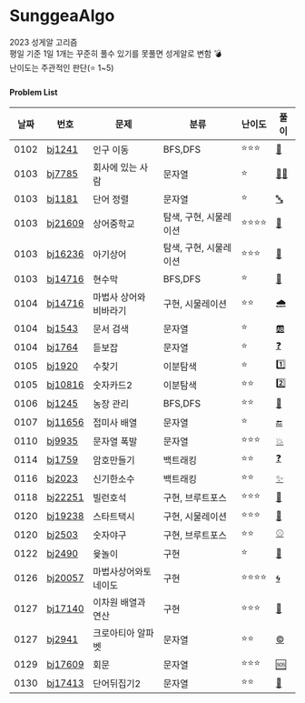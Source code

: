 # SunggeaAlgo
2023 성게알 고리즘 <br>
평일 기준 1일 1개는 꾸준히 풀수 있기를 못풀면 성게알로 변함 💣 <br>
난이도는 주관적인 판단(⭐ 1~5) <br>


#### Problem List
| 날짜 | 번호                                             | 문제                | 분류 |난이도|풀이 |
| ---- | ------------------------------------------------ | ------------------| --------|---|---- |
| 0102 | [bj1241](https://www.acmicpc.net/problem/16234)|인구 이동|  BFS,DFS |⭐⭐⭐|[🏃‍](202301/0102/bj16234_인구이동.md)  |
| 0103 | [bj7785](https://www.acmicpc.net/problem/7785)|회사에 있는 사람| 문자열|⭐|[👨‍💼](202301/0103/bj7785_회사에있는사람.md) |
| 0103 | [bj1181](https://www.acmicpc.net/problem/1181)|단어 정렬| 문자열|⭐|[🔤](202301/0103/bj1181_단어정렬.md) |
| 0103 | [bj21609](https://www.acmicpc.net/problem/21609)|상어중학교|탐색, 구현, 시물레이션|⭐⭐⭐⭐|[🦈](202301/0103/bj21609_상어중학교.md) |
| 0103 | [bj16236](https://www.acmicpc.net/problem/16236)|아기상어|탐색, 구현, 시물레이션|⭐⭐⭐|[👶](202301/0103/bj16236_아기상어.md) |
| 0103 | [bj14716](https://www.acmicpc.net/problem/16236)|현수막|BFS,DFS|⭐|[🏁](202301/0103/bj14716_현수막.md) |
| 0104 | [bj14716](https://www.acmicpc.net/problem/16236)|마법사 상어와 비바라기|구현, 시물레이션|⭐⭐|[🌧](202301/0104/bj21610_마법사상어와비바라기.md) |
| 0104 | [bj1543](https://www.acmicpc.net/problem/1543)|문서 검색|문자열|⭐|[🆎](202301/0104/bj1543_문서검색.md) |
| 0104 | [bj1764](https://www.acmicpc.net/problem/1764)|듣보잡|문자열|⭐|[❓](202301/0104/bj1764_듣보잡.md) |
| 0105 | [bj1920](https://www.acmicpc.net/problem/1920)|수찾기|이분탐색|⭐|[1️⃣](202301/0105/bj1920_수찾기.md) |
| 0105 | [bj10816](https://www.acmicpc.net/problem/10816)|숫자카드2|이분탐색|⭐⭐|[2️⃣](202301/0105/bj10816_숫자카드2.md) |
| 0106 | [bj1245](https://www.acmicpc.net/problem/1245)|농장 관리|BFS,DFS|⭐⭐|[🌾](202301/0106/bj1245_농장관리.md) |
| 0107 | [bj11656](https://www.acmicpc.net/problem/11656)|접미사 배열|문자열|⭐|[🔚](202301/0107/bj11656_.md) |
| 0110 | [bj9935](https://www.acmicpc.net/problem/9935)|문자열 폭발|문자열|⭐⭐⭐|[💥](202301/0110/bj9935_문자열폭발.md) |
| 0114 | [bj1759](https://www.acmicpc.net/problem/1759)|암호만들기|백트래킹|⭐⭐|[❓](202301/0114/bj1759_암호만들기.md) |
| 0116 | [bj2023](https://www.acmicpc.net/problem/2023)|신기한소수|백트래킹|⭐⭐|[✨](202301/0116/bj2023_신기한소수.md) |
| 0118 | [bj22251](https://www.acmicpc.net/problem/22251)|빌런호석|구현, 브루트포스|⭐⭐⭐|[👿](202301/0118/bj22251_빌런호석.md) |
| 0120 | [bj19238](https://www.acmicpc.net/problem/19238)|스타트택시|구현, 시물레이션|⭐⭐⭐|[🚕](202301/0120/bj19238_스타트택시.md) |
| 0120 | [bj2503](https://www.acmicpc.net/problem/2503)|숫자야구|구현, 브루트포스|⭐⭐|[⚾](202301/0120/bj2503_숫자야구.md) |
| 0122 | [bj2490](https://www.acmicpc.net/problem/2490)|윷놀이|구현|⭐|[🥖](202301/0122/bj2490_윷놀이.md) |
| 0126 | [bj20057](https://www.acmicpc.net/problem/20057)|마법사상어와토네이도|구현|⭐⭐⭐⭐|[🌀](202301/0126/bj20057_마법사상어와토네이도.md) |
| 0127 | [bj17140](https://www.acmicpc.net/problem/17140)|이차원 배열과 연산|구현|⭐⭐⭐|[🔢](202301/0127/bj17140_이차원배열과연산.md) |
| 0127 | [bj2941](https://www.acmicpc.net/problem/2941)|크로아티아 알파벳|문자열|⭐⭐|[©](202301/0127/bj2941_크로아티아알파벳.md) |
| 0129 | [bj17609](https://www.acmicpc.net/problem/17609)|회문|문자열|⭐⭐⭐|[🆘](202301/0129/bj17609_회문.md) |
| 0130 | [bj17413](https://www.acmicpc.net/problem/17413)|단어뒤집기2|문자열|⭐⭐|[🔄](202301/0129/bj17413_단어뒤집기2.md) |
</div>
